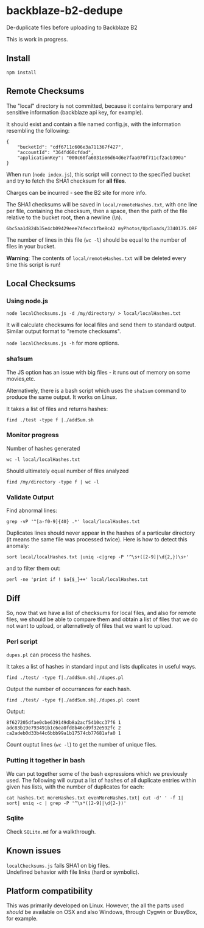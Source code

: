 # backblaze-b2-dedupe
De-duplicate files before uploading to Backblaze B2

This is work in progress.

## Install

```
npm install
```


## Remote Checksums

The "local" directory is not committed, because it contains temporary and sensitive information (backblaze api key, for example).

It should exist and contain a file named config.js, with the information resembling the following:

```
{
	"bucketId": "cdf6711c606e3a711367f427",
	"accountId": "364fd60cfdad",
	"applicationKey": "000c60fa6031e86d64d6e7faa070f711cf2acb390a"
}
```

When run (`node index.js`), this script will connect to the specified bucket and try to fetch the SHA1 checksum for **all files**. 

Charges can be incurred - see the B2 site for more info.

The SHA1 checksums will be saved in `local/remoteHashes.txt`, with one line per file, containing the checksum, then a space, then the path of the file relative to the bucket root, then a newline (\n).

```
6bc5aa1d824b35e4cb09429eee74feccbfbe8c42 myPhotos/Updloads/3340175.ORF
```

The number of lines in this file (`wc -l`) should be equal to the number of files in your bucket.

**Warning**: The contents of `local/remoteHashes.txt` will be deleted every time this script is run!

## Local Checksums

### Using node.js

```
node localChecksums.js -d /my/directory/ > local/localHashes.txt
```

It will calculate checksums for local files and send them to standard output. Similar output format to "remote checksums".

`node localChecksums.js -h` for more options.


### sha1sum

The JS option has an issue with big files - it runs out of memory on some movies,etc.

Alternatively, there is a bash script which uses the `sha1sum` command to produce the same output. It works on Linux.

It takes a list of files and returns hashes:

```
find ./test -type f |./addSum.sh
```

### Monitor progress

Number of hashes generated
```
wc -l local/localHashes.txt
```

Should ultimately equal number of files analyzed
```
find /my/directory -type f | wc -l
```

### Validate Output

Find abnormal lines:
```
grep -vP '^[a-f0-9]{40} .*' local/localHashes.txt
```

Duplicates lines should never appear in the hashes of a particular directory (it means the same file was processed twice). Here is how to detect this anomaly:
```
sort local/localHashes.txt |uniq -c|grep -P '^\s+([2-9]|\d{2,})\s+'
```

and to filter them out:
```
perl -ne 'print if ! $a{$_}++' local/localHashes.txt
```

## Diff

So, now that we have a list of checksums for local files, and also for remote files, we should be able to compare them and obtain a list of files that we do not want to upload, or alternatively of files that we want to upload.

### Perl script

`dupes.pl` can process the hashes.

It takes a list of hashes in standard input and lists duplicates in useful ways.

```
find ./test/ -type f|./addSum.sh|./dupes.pl
```

Output the number of occurrances for each hash.  

```
find ./test/ -type f|./addSum.sh|./dupes.pl count
```

Output:

```
8f627205dfae0cbe639149db8a2acf5410cc37f6 1
adc83b19e793491b1c6ea0fd8b46cd9f32e592fc 2 
ca2adeb0d33b44c6bbb99a1b17574cb77681afa0 1
```

Count ouptut lines (`wc -l`) to get the number of unique files.



### Putting it together in bash

We can put together some of the bash expressions which we previously used. The following will output a list of hashes of all duplicate entries within given has lists, with the number of duplicates for each:

```
cat hashes.txt moreHashes.txt evenMoreHashes.txt| cut -d' ' -f 1| sort| uniq -c | grep -P '^\s*([2-9]|\d{2-})'
```

### Sqlite

Check `SQLite.md` for a walkthrough.

## Known issues

`localChecksums.js` fails SHA1 on big files.  
Undefined behavior with file links (hard or symbolic).

## Platform compatibility

This was primarily developed on Linux. However, the all the parts used *should* be available on OSX and also Windows, through Cygwin or BusyBox, for example.